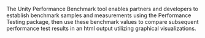 The Unity Performance Benchmark tool enables partners and developers to establish benchmark samples and measurements using the Performance Testing package, then use these benchmark values to compare subsequent performance test results in an html output utilizing graphical visualizations.